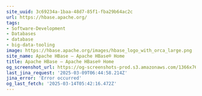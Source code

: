 ```yaml
---
site_uuid: 3c69234a-1baa-48d7-85f1-fba29b64ac2c
url: https://hbase.apache.org/
tags:
- Software-Development
- Databases
- database
- big-data-tooling
image: https://hbase.apache.org/images/hbase_logo_with_orca_large.png
site_name: Apache HBase – Apache HBase® Home
title: Apache HBase – Apache HBase® Home
og_screenshot_url: https://og-screenshots-prod.s3.amazonaws.com/1366x768/80/false/9c9488ef9d6ea70accf4c031bedb08710a5dcbaee87e77c4eba3f86e9465b98a.jpeg
last_jina_request: '2025-03-09T06:44:58.214Z'
jina_error: 'Error occurred'
og_last_fetch: '2025-03-14T05:42:16.472Z'
---
```


